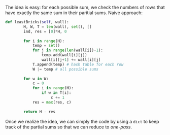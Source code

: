 The idea is easy: for each possible sum, we check the numbers of rows that have exactly the same sum in their paritial sums. Naive approach:
```python
def leastBricks(self, wall):    
        H, W, T = len(wall), set(), []
        ind, res = [0]*H, 0
        
        for i in range(H):
            temp = set()
            for j in range(len(wall[i])-1):
                temp.add(wall[i][j])
                wall[i][j+1] += wall[i][j]
            T.append(temp) # hash table for each row
            W |= temp # all possible sums
        
        for w in W:
            c = 0
            for i in range(H):
                if w in T[i]:
                    c += 1
            res = max(res, c)
                    
        return H - res
```
Once we realize the idea, we can simply the code by using a `dict` to keep track of the partial sums so that we can reduce to *one-pass*.
